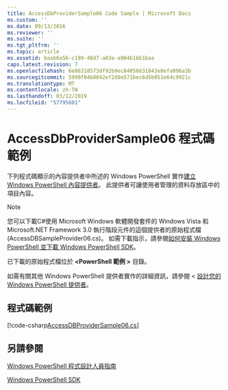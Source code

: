 ```yaml
---
title: AccessDbProviderSample06 Code Sample | Microsoft Docs
ms.custom: ''
ms.date: 09/13/2016
ms.reviewer: ''
ms.suite: ''
ms.tgt_pltfrm: ''
ms.topic: article
ms.assetid: baab6a56-c199-48d7-a03e-a904b1bb1baa
caps.latest.revision: 7
ms.openlocfilehash: 6e86318573df92b9ec84056631843e0efa096a3b
ms.sourcegitcommit: 5990f04b8042ef2d8e571bec6d5b051e64c9921c
ms.translationtype: MT
ms.contentlocale: zh-TW
ms.lasthandoff: 03/12/2019
ms.locfileid: "57795601"
---
```

# <a name="accessdbprovidersample06-code-sample"></a>AccessDbProviderSample06 程式碼範例

下列程式碼顯示的內容提供者中所述的 Windows PowerShell 實作[建立 Windows PowerShell 內容提供者](./creating-a-windows-powershell-content-provider.md)。 此提供者可讓使用者管理的資料存放區中的項目內容。

> [!NOTE]
> 您可以下載C#使用 Microsoft Windows 軟體開發套件的 Windows Vista 和 Microsoft.NET Framework 3.0 執行階段元件的這個提供者的原始程式檔 (AccessDBSampleProvider06.cs)。 如需下載指示，請參閱[如何安裝 Windows PowerShell 並下載 Windows PowerShell SDK](/powershell/developer/installing-the-windows-powershell-sdk)。
>
> 已下載的原始程式檔位於 **\<PowerShell 範例 >** 目錄。
>
> 如需有關其他 Windows PowerShell 提供者實作的詳細資訊，請參閱 <<c0> [ 設計您的 Windows PowerShell 提供者](./designing-your-windows-powershell-provider.md)。

## <a name="code-sample"></a>程式碼範例

[!code-csharp[AccessDBProviderSample06.cs](../../powershell-sdk-samples/SDK-2.0/csharp/AccessDBProviderSample06/AccessDBProviderSample06.cs#L11-L2399 "AccessDBProviderSample06.cs")]

## <a name="see-also"></a>另請參閱

[Windows PowerShell 程式設計人員指南](./windows-powershell-programmer-s-guide.md)

[Windows PowerShell SDK](../windows-powershell-reference.md)